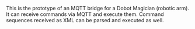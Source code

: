 This is the prototype of an MQTT bridge for a Dobot Magician (robotic arm). It can receive commands via MQTT and execute them. Command sequences received as XML can be parsed and executed as well.